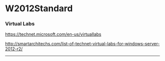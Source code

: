 # W2012Standard

### Virtual Labs

https://technet.microsoft.com/en-us/virtuallabs

http://smartarchitechs.com/list-of-technet-virtual-labs-for-windows-server-2012-r2/

---



